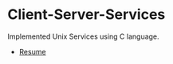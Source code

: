# Client-Server-Services
Implemented Unix Services using C language.


* [Resume](https://github.com/FarisAlotibi/MSIS/blob/master/Resume%20For%20Intern%202021%20v2_L_1.pdf)
